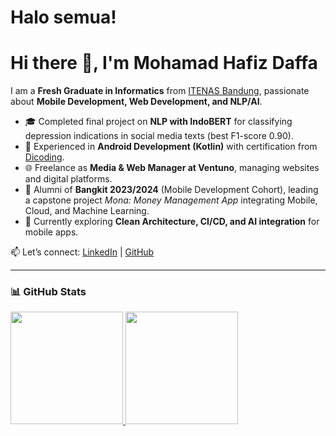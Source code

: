 # Halo semua! 

# Hi there 👋, I'm Mohamad Hafiz Daffa  

I am a **Fresh Graduate in Informatics** from [ITENAS Bandung](https://www.itenas.ac.id/), passionate about **Mobile Development, Web Development, and NLP/AI**.  

- 🎓 Completed final project on **NLP with IndoBERT** for classifying depression indications in social media texts (best F1-score 0.90).  
- 📱 Experienced in **Android Development (Kotlin)** with certification from [Dicoding](https://www.dicoding.com/certificates/MRZMEEWYRPYQ).  
- 🌐 Freelance as **Media & Web Manager at Ventuno**, managing websites and digital platforms.  
- 🚀 Alumni of **Bangkit 2023/2024** (Mobile Development Cohort), leading a capstone project *Mona: Money Management App* integrating Mobile, Cloud, and Machine Learning.  
- 🌱 Currently exploring **Clean Architecture, CI/CD, and AI integration** for mobile apps.  

📫 Let’s connect: [LinkedIn](https://www.linkedin.com/in/hafiz-daffa-970751218) | [GitHub](https://github.com/HafizWayne)  

---

### 📊 GitHub Stats  
<p align="left">
<a href="https://github.com/HafizWayne">
<img height="180em" src="https://github-readme-stats-eight-theta.vercel.app/api?username=HafizWayne&show_icons=true&theme=algolia&include_all_commits=true&count_private=true&cache_seconds=1800"/>
<img height="180em" src="https://github-readme-stats-eight-theta.vercel.app/api/top-langs/?username=HafizWayne&layout=compact&langs_count=8&theme=algolia&cache_seconds=1800"/>
</a>
</p>
